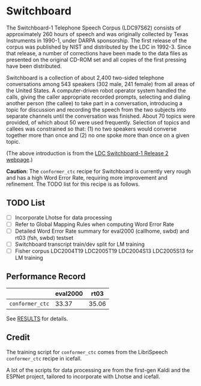 # Switchboard

The Switchboard-1 Telephone Speech Corpus (LDC97S62) consists of approximately 260 hours of speech and was originally collected by Texas Instruments in 1990-1, under DARPA sponsorship. The first release of the corpus was published by NIST and distributed by the LDC in 1992-3. Since that release, a number of corrections have been made to the data files as presented on the original CD-ROM set and all copies of the first pressing have been distributed.

Switchboard is a collection of about 2,400 two-sided telephone conversations among 543 speakers (302 male, 241 female) from all areas of the United States. A computer-driven robot operator system handled the calls, giving the caller appropriate recorded prompts, selecting and dialing another person (the callee) to take part in a conversation, introducing a topic for discussion and recording the speech from the two subjects into separate channels until the conversation was finished. About 70 topics were provided, of which about 50 were used frequently. Selection of topics and callees was constrained so that: (1) no two speakers would converse together more than once and (2) no one spoke more than once on a given topic.

(The above introduction is from the [LDC Switchboard-1 Release 2 webpage](https://catalog.ldc.upenn.edu/LDC97S62).)

**Caution**: The `conformer_ctc` recipe for Switchboard is currently very rough and has a high Word Error Rate, requiring more improvement and refinement. The TODO list for this recipe is as follows.

## TODO List
- [ ] Incorporate Lhotse for data processing
- [ ] Refer to Global Mapping Rules when computing Word Error Rate
- [ ] Detailed Word Error Rate summary for eval2000 (callhome, swbd) and rt03 (fsh, swbd) testset
- [ ] Switchboard transcript train/dev split for LM training
- [ ] Fisher corpus LDC2004T19 LDC2005T19 LDC2004S13 LDC2005S13 for LM training

## Performance Record
|                                |  eval2000  |  rt03  |
|--------------------------------|------------|--------|
|         `conformer_ctc`        |    33.37   |  35.06 |

See [RESULTS](/egs/swbd/ASR/RESULTS.md) for details.

## Credit

The training script for `conformer_ctc` comes from the LibriSpeech `conformer_ctc` recipe in icefall.

A lot of the scripts for data processing are from the first-gen Kaldi and the ESPNet project, tailored to incorporate with Lhotse and icefall.
